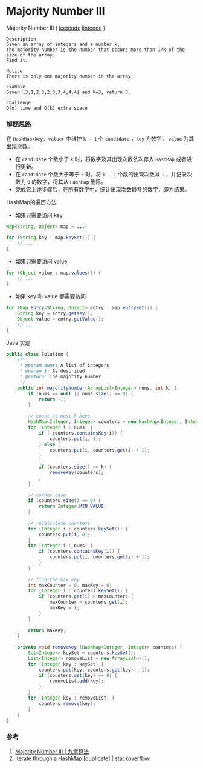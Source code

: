 # Majority Number III

 Majority Number III ( [leetcode]()  [lintcode](http://www.lintcode.com/en/problem/majority-number-iii/) )

```
Description
Given an array of integers and a number k, 
the majority number is the number that occurs more than 1/k of the size of the array.
Find it.

Notice
There is only one majority number in the array.

Example
Given [3,1,2,3,2,3,3,4,4,4] and k=3, return 3.

Challenge 
O(n) time and O(k) extra space
```



### 解题思路

在 `HashMap<key, value>` 中维护 `k - 1` 个 `candidate` ，`key` 为数字， `value` 为其出现次数。

- 在 `candidate` 个数小于 `k` 时，将数字及其出现次数依次存入 `HashMap` 或者进行更新。
- 在 `candidate` 个数大于等于 `k` 时，将 `k - 1` 个数的出现次数减 `1` ，并记录次数为 `0` 的数字，将其从 `HashMap` 删除。
- 完成它上述步骤后，在所有数字中，统计出现次数最多的数字，即为结果。

HashMap的遍历方法

- 如果只需要访问 key

```java
Map<String, Object> map = ...;

for (String key : map.keySet()) {
    // ...
}
```

- 如果只需要访问 value

```java
for (Object value : map.values()) {
    // ...
}
```

- 如果 key 和 value 都需要访问

```java
for (Map.Entry<String, Object> entry : map.entrySet()) {
    String key = entry.getKey();
    Object value = entry.getValue();
    // ...
}
```



Java 实现

```java
public class Solution {
    /**
     * @param nums: A list of integers
     * @param k: As described
     * @return: The majority number
     */
    public int majorityNumber(ArrayList<Integer> nums, int k) {
        if (nums == null || nums.size() == 0) {
            return -1;
        }
        
        // count at most k keys
        HashMap<Integer, Integer> counters = new HashMap<Integer, Integer>();
        for (Integer i : nums) {
            if (!counters.containsKey(i)) {
                counters.put(i, 1);
            } else {
                counters.put(i, counters.get(i) + 1);
            }
            
            if (counters.size() >= k) {
                removeKey(counters);
            }
        }
        
        // corner case
        if (counters.size() == 0) {
            return Integer.MIN_VALUE;
        }
        
        // recalculate counters
        for (Integer i : counters.keySet()) {
            counters.put(i, 0);
        }
        for (Integer i : nums) {
            if (counters.containsKey(i)) {
                counters.put(i, counters.get(i) + 1);
            }
        }
        
        // find the max key
        int maxCounter = 0, maxKey = 0;
        for (Integer i : counters.keySet()) {
            if (counters.get(i) > maxCounter) {
                maxCounter = counters.get(i);
                maxKey = i;
            }
        }
        
        return maxKey;
    }
    
    private void removeKey (HashMap<Integer, Integer> counters) {
        Set<Integer> keySet = counters.keySet();
        List<Integer> removeList = new ArrayList<>();
        for (Integer key : keySet) {
            counters.put(key, counters.get(key) - 1);
            if (counters.get(key) == 0) {
                removeList.add(key);
            }
        }
        for (Integer key : removeList) {
            counters.remove(key);
        }
    }
}

```



### 参考

1. [Majority Number III | 九章算法](http://www.jiuzhang.com/solutions/majority-number-iii/)
2. [Iterate through a HashMap [duplicate] | stackoverflow](http://stackoverflow.com/questions/1066589/iterate-through-a-hashmap)